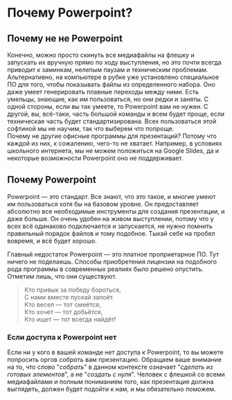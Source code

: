 # Почему Powerpoint?

## Почему не не Powerpoint

Конечно, можно просто скинуть все медиафайлы на флешку и запускать их вручную прямо по ходу выступления, но это почти всегда приводит к заминкам, нелепым паузам и техническим проблемам.  
Альтернативно, на компьютере в рубке уже установлено специальное ПО для того, чтобы показывать файлы из определенного набора. Оно даже умеет генерировать плавные переходы между ними. Есть умельцы, знающие, как им пользоваться, но они редки и заняты. С одной стороны, если вы так умеете, то Powerpoint вам не нужен. С другой, вы, всё-таки, часть большой команды и всем будет проще, если техническая часть будет стандартизирована. Всех пользоваться этой софтиной мы не научим, так что выберем что попроще.  
Почему не другие офисные программы для презентаций? Потому что каждой из них, к сожалению, чего-то не хватает. Например, в условиях школьного интернета, мы не можем положиться на Google Slides, да и некоторые возможности Powerpoint оно не поддерживает.

## Почему Powerpoint

Powerpoint — это стандарт. Все знают, что это такое, и многие умеют им пользоваться хотя бы на базовом уровне. Он предоставляет абсолютно все необходимые инструменты для создания презентации, и даже больше. Он очень удобен на живом выступлении, потому что у всех всё одинаково подключается и запускается, не нужно помнить правильный порядок файлов и тому подобное. Тыкай себе на пробел вовремя, и всё будет хорошо.

Главный недостаток Powerpoint — это платное проприетарное ПО. Тут ничего не поделаешь. Способы приобретения лицензии на подобного рода программы в современных реалиях было решено опустить. Отметим лишь, что они существуют.

> Кто привык за победу бороться,  
> С нами вместе пускай запоёт.  
> Кто весел — тот смеётся,  
> Кто хочет — тот добьётся,  
> Кто ищет — тот всегда найдёт!

### Если доступа к Powerpoint нет

Если ни у кого в вашей команде нет доступа к Powerpoint, то вы можете попросить оргов _собрать_ вам презентацию. Обращаем ваше внимание на то, что слово "_собрать_" в данном контексте означает "_сделать из готовых элементов_", а не "_создать с нуля_". Человек с флешкой со всеми медиафайлами и полным пониманием того, как презентация должна выглядеть, должен будет подойти к нам, и мы обязательно поможем.
